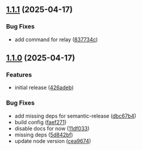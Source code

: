 ## [1.1.1](https://github.com/trust0-project/relay/compare/v1.1.0...v1.1.1) (2025-04-17)

### Bug Fixes

* add command for relay ([837734c](https://github.com/trust0-project/relay/commit/837734c43bf4cf8400462bd543a5d9ac37dceec1))

## [1.1.0](https://github.com/trust0-project/relay/compare/v1.0.1...v1.1.0) (2025-04-17)

### Features

* initial release ([426adeb](https://github.com/trust0-project/relay/commit/426adeba9dbc5f09aaa31ab331bc49c2815e7464))

### Bug Fixes

* add missing deps for semantic-release ([dbc67b4](https://github.com/trust0-project/relay/commit/dbc67b43bed386ed4418fc6d1e87c105e14d7c1e))
* build config ([faef271](https://github.com/trust0-project/relay/commit/faef271dd5fb93a1584e901ec576291aa4c729f2))
* disable docs for now ([11df033](https://github.com/trust0-project/relay/commit/11df033e592b60b5cabeb1c654d268c018f29591))
* missing deps ([5d842bf](https://github.com/trust0-project/relay/commit/5d842bf6945fea928159637bb5ae71a202a0a9a1))
* update node version ([cea9674](https://github.com/trust0-project/relay/commit/cea9674291e82a82da1dcaaea1366cfb260d6568))

